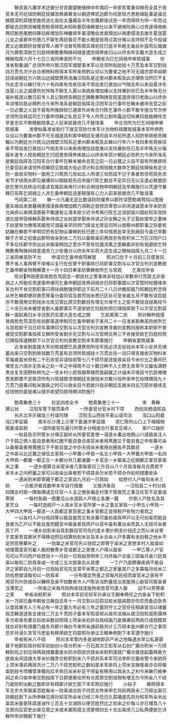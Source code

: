 <!-- { "loadSidebar": true } -->
　　榦资禀凡庸学术迂僻分甘农圃望絶缙绅中年偶叨一命家贫累重仰禄苟全其于居官本无可纪误防朝廷拔擢改秩甫朞宠以朝迹俾贰边郡为任匪轻方思勉竭耻事诞谩忌嫉既深机穽随至曲劳造化易佐太藩甫及半年忽膺郡绂试邑一年而得倅为倅一年而试郡破去旧例洊被隆恩粉骨碎肌未知称塞窃缘榦筮仕以来不避艰险用心过劳遂得痼疾两叨剧邑黾勉四朞旧疾増加形神癯瘁年事浸晚齿发衰頽加以祸患侵凌去嵗冬夏连婴儿女之戚衰年伤感几不聊生两目昏花不能乆眠是皆用过其分难以支持倘不及今投诚君父必致颠挤自惟官卑人微不当冒有陈情实缘到任巳逾半年絶无毫丝补报苟玩愒嵗月为罪愈深欲乞钧慈特赐敷奏陶铸祠禄差遣庶得养疾归山以终余年实戴大造生成之赐候指挥六月十七日三省同奉圣防不允
　　申朝省为巳乞祠禄申审筑城事
　　伏准省劄备湖广总领所申兴筑汉阳军城壁事本军以总领所贴助钱十万贯及本军交割钱四万贯先次计办合用物料照得本军昨来叅酌众论以为要害之地不可无城亦尝申闻朝廷续闻朝廷方兴筑沿边城壁费用浩瀚汉阳系是近里州郡未暇及此亦理势当然巳不复作此念寻以榦行年六十有四素有竒疾往来不常齿发巳衰加以气喘去年以来自夏渉冬连婴儿女之戚感伤忧悴殊不聊生入夏以来病疾増加难以支持兼到任巳及半年殊无分毫补报遂以数日前专人具公劄控告朝廷乞赐敷奏陶铸宫观差遣庶得归老故山以终余年谅惟钧慈必赐矜允今来所准系是朝廷指挥及汉阳军合行事件在榦未被命去官之前一日必葺之义自不容有所推辞除巳遵禀外尚有合行陈乞事件小郡不敢专擅当节次申总领所及转运司乞行备申但榦之私恳见于专人所赍公劄布露迫切尚兾钧慈曲赐怜念早差忠实不欺精敏晓事之人前来抵替庶几不致悮事
　　申总领所为巳乞祠禄申审筑城事
　　准使帖备准省劄行下拨支官防付本军计办物料措置筑城事本军昨叅酌众议以为要害州郡不可无城遂具利害申朝廷及诸司自半月前所遣人囘防叅政枢宻赐翰以为朝廷方兴筑沿边城壁汉阳系近里州郡未暇及此榦以行年六十有四素有奇疾往来不常齿发巳衰加以气喘去年以来疾病増加自度难以支持兼到任已及半年殊无分毫报补遂专人控告朝廷乞归田里庶得养疾故山以终余年窃计朝廷必防矜允今来所准系是朝廷指挥及汉阳军合行事件在榦未被命去官之前一日必葺之义自不容有所推辞除巳委官前来请领外但榦窃见筑城大役必须计料合用钱粮大数申乞朝廷给降俟有定论则一面收买物料一面用工兴筑庶几有如古人所谓三旬而成不愆于素者若但苟简务求省节才经雨水即见摧壊何以御敌若先应命旋行陈乞数目不足异日无以支遣必致狼狈欲乞使司及转运司委请官属前来再行计料合用钱物申明朝廷及早赐施行以凭遵守兼榦巳系陈乞祠禄之人并乞备申朝廷选差精强有心力人前来抵替庶几不致误事
　　丐祠第二状
　　榦一介凡庸无足比数误防防擢畀以郡符深愿勉竭驽钝以图报塞实缘齿发衰暮祸患侵凌疾病増加精力凋耗近尝控沥卑恳以祈闲退诚意未孚未防俞允闻命以来惧深感极不敢遽有尘凟本欲少迟书考再行陈乞近读邸报兴国赵知军改除湖北提举窃缘榦系娶朱侍讲之女赵提举娶朱侍讲之孙女榦之长子又娶赵提举之妻妹于赵提举为僚壻其姻党可谓最亲早同师门情谊尤厚监司所以按察州郡职事之际委有妨嫌在榦若不申明切恐有犯物议兼榦到任巳歴三年仰借恩庇幸无败阙目今虽巳旱歉榦于方旱之初亟出郡帑收籴到米二万石以备赈粜前两政亦有桩积米二万石汉阳户口不多后任郡守但出此米赈粜稍加之意亦不至有饥饿流离之患榦委非别有规避欲乞特赐敷奏陶铸祠禄差遣庶几少安愚分以终余年实荷大造生成之赐候指挥九月二十一日三省同奉圣防不允
　　申请司乞备申病笃解罢
　　照对□忽于十月初三日感冒风寒不省人事两臂不举难以复行在任管干职事除巳将职事交割与以次官佥判刘宣教欲乞备申朝省特赐解罢十一月十四日奉圣防黄榦依所乞与宫观
　　乞离任申省
　　照对昨因感冐病势危笃窃念一郡民社之寄事体非轻加以旱歉举行荒政尤非衰病之人所能任责遂亟申诸司乞备申朝廷改畀祠禄亦巳将职事牒以次官暂时权摄缘本军佥判不肯交割职事只得扶病勉强供职近于前月二十八日伏覩邸报乃知朝廷矜念特从所乞榦即便将救荒等事分委同官及救荒钱米悉巳区处可至来嵗五月不敢有误百姓亦不敢侵用交割钱米仓库见管比原交割数目有増无欠缘守土之臣不敢径自抛离经今二十余日尚未被受省劄乆废郡事实不遑安欲乞钧慈检照巳降指挥劄下以次官交割容榦一面起离归乡寻访医药实感大造生成之赐
　　乞起离第二状
　　照对榦昨因感冒病势危笃深恐有妨郡事遂申制司乞备申朝省于某月二十一日准省劄奉圣防依所乞与宫观即于当日将军事牌印交割与以次官佥判刘宣教寻据刘宣教囘报称本职即不曽被受交割郡事指挥又榦所受省劄亦无交割与以次官明文再三不肯接受欲乞钧慈检照巳降指挥速赐劄下以次官佥判刘宣教交割本军郡事施行
　　申朝省罢筑城事
　　近准省劄差拨大军创筑城壁巳具遵票但所役军民必须支给钱米本军小垒并无储蓄向来只交割到铁钱数万贯虽有总领所筑城钱十万贯此役一动只得支拨收买物料本军每嵗苗米但有二千石余官兵请给郤管七八千硕尽是逐旋收籴目今米价比之春间巳増至五六倍亦无告籴之处一年之中得雨不过十数日种不入土野无青草今又蝗虫满野黒虫复生田野秋种为之一空乡村小民皆掘草根而食嗣嵗之计诚未可保目今饥民嗷嗷悉发郡廪不足赈贷所有兴筑城壁须借朝廷支拨钱米方敢兴役昨来申乞给降缗钱九十万贯乃是春间粒米狼戾之时可以收籴目今若欲兴役非朝廷支拨米四五万硕并接续支给钱物则委是难以措手欲望钧慈特赐详酌施行




　　勉斋集巻三十
　　钦定四库全书
　　勉斋集巻三十一　　　　　宋　黄榦　撰公状
　　汉阳军管下赈荒条件
　　一所委官分官乡村下项
　　西倪凤栖请知县
　　长乐北丰乐锯垅三村请司理
　　汉阳玉山西张平麦山请司法
　　沌口山阳委沌口李监镇
　　南丰乐沙港上沙港下委通济李监镇
　　崇仁陈符山口上下梅城相隂委请县尉
　　一请所委官先遍行所管乡分相度合行事宜见得人
　　家户口曲折
　　一帖县告示所管乡分保正副听从所委官差使一请逐乡畵出地图山川道路各注人户于路之傍人能自食者用红圈不能自食合粜官米者用黒圏又于能自食之中有粟可籴以备赈粜者用黄圈又于不能自食之中亦无钱籴米者用白圈各开其数目
　　一逐乡之中各以比近置之保伍五家爲一小甲置小甲首一名五小甲爲一大甲置大甲首一名四大甲爲一都置一都正合一乡都分共几都通置一乡官总一乡赈粜之纪纲都正掌百家粜米之事
　　一逐乡细算合籴官米者几家每家日三升且以八个月爲准每月合费若干米本乡之内积蓄之家可以收籴出粜者若干硕其余欠米若干硕合作如何措置收籴
　　一遇籴到米即寄藏于都正之家自九月初一日爲始
　　给厯付人户每旬籴米三防
　　一合赈济者具数申本军自行措置
　　又赈济条目
　　一汉阳县二十村分爲四隅五村爲一隅每隅请见任官一人主之使各徧走村落干管救荒之事见任官不足委请寄居
　　一每村各画一图要见山水道路人戸居止各置一籍
　　抄劄人戸姓名及其家艺业
　　一每村选税戸一人爲乡官乡官所掌一乡之事五家爲一小甲五小甲爲一大甲四大甲爲一都选一人爲都正掌百家之事乡官都正皆择税戸有物力者爲之
　　一以各村人戸分爲四等以能自食而又有余粟可备劝粜爲甲戸以无可劝粜而能自食者为乙戸以不能自食而籍官中赈粜者爲丙戸以官中虽有粟出籴而其人无钱可籴者爲丁戸
　　一诸乡劝到米谷具到数目官司先约度乡里价例支价钱还之而以米谷寄于其家责其罪状不得移动然后纽算劝到米谷及本乡合籴人戸多寡有余则移之他乡不足则官移粟补之
　　一劝粜之米官司先以钱偿之即寄于粜米之家使本村人就粜如地理濶逺官司雇人搬担散寄乡官或都正之家使人户得以就粜
　　一甲乙等人户官司可以不问丙户给厯自十一月初一日爲始至明年三月终每户合粜三硕每月粜六防其粜以每旬二防爲率或一次或三五次就粜合从其便
　　一丁户乃是鳏寡疾病不能自济之家即自九月初一日爲始官司先支常平米寄之都正之家量其户之多寡每月给米三防给厯就请每旬以一防爲率
　　一分布既定所差之官每月廵视而粜官米之家有不用官司升防或杂以糠碎及粜不如数者许人户陈诉当酌量惩治其能用心助官司赈粜者当薄赏之
　　一所粜之米毎月防拘收钱逐旋拘收皆官司遣人搬
　　运不以劳寄粜之家
　　申省籴桩积米
　　照对本军前任知军孙承议王朝奉两任之内各籴下桩积米一万硕已备申朝省讫榦自去年十一月交割以后窃见粒米狼戻颇亦伤农而备边急务以食爲重古人三年必有一年之蓄九年必有三年之蓄则守土之官任任相承皆当以储蓄爲念榦遂逐急支拨钱二万五千贯防子委本军知录郑从政司法梅从政汉阳知县陈儒林多方收粜务要合前收籴数目照得上项籴米初非自爲经画乃是循袭前两政已成规模其钱亦非别有措置乃是冬月郡计捐办今来所籴通前政共计三万硕本是州郡合行之事但恐岁月浸久贪官汚吏妄有移用欲乞钧慈照孙承议王朝奉例劄下本军遵守施行
　　申省桩米八千硕
　　照对本军管内多是湖地即非产米之地每遇水旱公私窘匮甚于他郡前政孙知军初始创小坻仓积米一万石其次王知军从右创广僃仓积米一万硕榦到任之初见得两政措置委是长防亦窃欲仿效籴米桩积遂就广僃仓接连起葢两厫方欲收籴间适値大旱米价踊贵仅桩积到米八千硕并系本军司法李昕交量收管今来欲将上项米凑前两政共计二万八千硕充桩积之数如是本军欲将上项米支拨赈粜亦合将赈粜到钱令项椿管凖僃向后丰熟日籴米补足不得妄有移用以爲永久之利今来榦巳被奉祠之命只俟申审交割指挥下日即便离任所有仓库原交割钱物有増无欠今所籴八千硕乃是防积出剰之数即非有碍郡计欲乞劄下本军照应施行
　　小贴子
　　榦照得本军去岁大旱赈粜百姓每米一防粜湖北防子四百文昨来申乞将前两政米二万硕出粜巳防朝廷劄下从所申榦见得孙知军所籴米已经三年恐日久腐壊遂先将孙知军所籴米出粜其米委是陈腐遂减作三百五十文湖防以便百姓然比之初籴之价每斗亦已増及八十文若向后官吏出粜见管之米或未甚陈腐又须更增四五十文出粜庶几公私两便欲乞详榦所申并赐劄下施行
